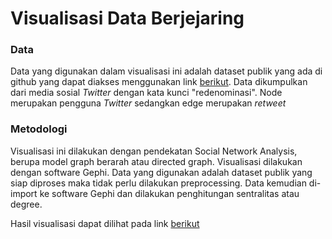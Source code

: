 # Visualisasi Data Berjejaring
### Data
Data yang digunakan dalam visualisasi ini adalah dataset publik yang ada di github yang dapat diakses menggunakan link [berikut](https://github.com/socialx-indonesia/dataset-sna/blob/main/data/001_redenominasi-rupiah.csv). Data dikumpulkan dari media sosial *Twitter* dengan kata kunci "redenominasi". Node merupakan pengguna *Twitter* sedangkan edge merupakan *retweet*

### Metodologi
Visualisasi ini dilakukan dengan pendekatan Social Network Analysis, berupa model graph berarah atau directed graph. Visualisasi dilakukan dengan software Gephi. Data yang digunakan adalah dataset publik yang siap diproses maka tidak perlu dilakukan preprocessing. Data kemudian di-import ke software Gephi dan dilakukan penghitungan sentralitas atau degree. 


Hasil visualisasi dapat dilihat pada link [berikut](https://nisasalwa.github.io/visdat-uas/network)
